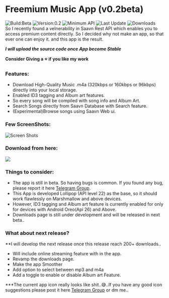 # Freemium Music App (v0.2beta)
![Build:Beta](https://img.shields.io/badge/Build-Beta-blue.svg)
![Version:0.2](https://img.shields.io/badge/Version-0.2-green.svg)
![Minimum API](https://img.shields.io/badge/Required-Android%206.0%2B-brightgreen.svg)
![Last Update](https://img.shields.io/badge/Last%20Update-05%20July%202019-red.svg)
![Downloads](https://img.shields.io/badge/Downloads-500%2B-orange.svg)
<br>
            So I recently found a velnerability in Saavn Rest API which enables you to access premium content directly. 
So I decided why not make an app, so that ever one can enjoy it. and this app is the result.

***I will upload the source code once App become Stable***


**Consider Giving a ⭐ if you like my work**

### Features:
* Download High-Quality Music .m4a (320kbps or 160kbps or 96kbps) directly into your local storage.
* Enabled ID3 tagging and Album art features.
* So every song will be compiled with song info and Album Art.
* Search Songs directly from Saavn Database with Search feature.
* (Experimental)Browse songs using Saavn Web ui.

### Few ScreenShots:

![Screen Shots](https://github.com/NitishGadangi/Freemium-App/blob/master/screen_shots.png?raw=true)

### Download from here:

[![](https://github.com/NitishGadangi/Freemium-App/blob/master/click_here.png?raw=true)](https://www.mediafire.com/file/75434z2tfyl6kd3/Freemium_Music_v0.2Beta.apk/file)

### Things to consider:
* The app is still in beta. So having bugs is common. If you found any bug, please report it here [Telegram Group](https://t.me/joinchat/HH4B2xFVtt6_2hbJl_qKQA).
* This App is developed Lollipop (API level 22) as the base, so it should work flawlessly on Marshmallow and above devices.
* However, ID3 tagging and Album art feature is currently enabled for only for devices with Android Oreo(Api 26) and Above.
* Downloads page is still under development and will be released in next beta..

### What about next release?
**I will develop the next release once this release reach 200+ downloads..
* Will include online streaming feature with in the app.
* Revamp the downloads page.
* Make the app Smoother
* Add option to select between mp3 and m4a
* Add a toggle to enable or disable Album art Feature.

***The current app icon really looks like shit..😅..If you have any good icon suggestions please post it here [Telegram Group](https://t.me/joinchat/HH4B2xFVtt6_2hbJl_qKQA) or dm me..
